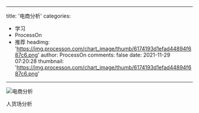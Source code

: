 
---
title: '电商分析'
categories: 
 - 学习
 - ProcessOn
 - 推荐
headimg: 'https://img.processon.com/chart_image/thumb/6174193d1efad44894f687c6.png'
author: ProcessOn
comments: false
date: 2021-11-29 07:20:28
thumbnail: 'https://img.processon.com/chart_image/thumb/6174193d1efad44894f687c6.png'
---

<div>   
<img class="thumb" alt="电商分析" src="https://img.processon.com/chart_image/thumb/6174193d1efad44894f687c6.png" referrerpolicy="no-referrer">
<p>人货场分析</p>  
</div>
            